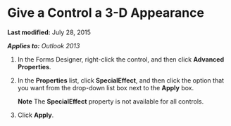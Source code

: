 
# Give a Control a 3-D Appearance

 **Last modified:** July 28, 2015

 _**Applies to:** Outlook 2013_

1. In the Forms Designer, right-click the control, and then click  **Advanced Properties**. 
    
2. In the  **Properties** list, click **SpecialEffect**, and then click the option that you want from the drop-down list box next to the  **Apply** box.
    
     **Note**  The  **SpecialEffect** property is not available for all controls.
3. Click  **Apply**.
    
